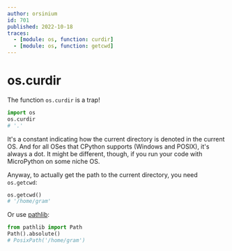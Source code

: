 ```yaml
---
author: orsinium
id: 701
published: 2022-10-18
traces:
  - [module: os, function: curdir]
  - [module: os, function: getcwd]
---
```


# os.curdir

The function `os.curdir` is a trap!

```python
import os
os.curdir
# '.'
```

It's a constant indicating how the current directory is denoted in the current OS. And for all OSes that CPython supports (Windows and POSIX), it's always a dot. It might be different, though, if you run your code with MicroPython on some niche OS.

Anyway, to actually get the path to the current directory, you need `os.getcwd`:

```python
os.getcwd()
# '/home/gram'
```

Or use [pathlib](https://docs.python.org/3/library/pathlib.html):

```python
from pathlib import Path
Path().absolute()
# PosixPath('/home/gram')
```
